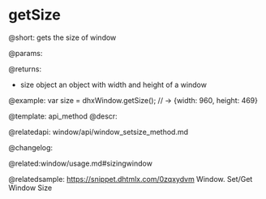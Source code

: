getSize
=============

@short: gets the size of window


@params:


@returns:
- size		object		an object with width and height of a window


@example:
var size = dhxWindow.getSize(); // -> {width: 960, height: 469}


@template: api_method
@descr:



@relatedapi:
window/api/window_setsize_method.md


@changelog:

@related:window/usage.md#sizingwindow

@relatedsample: https://snippet.dhtmlx.com/0zqxydvm	Window. Set/Get Window Size